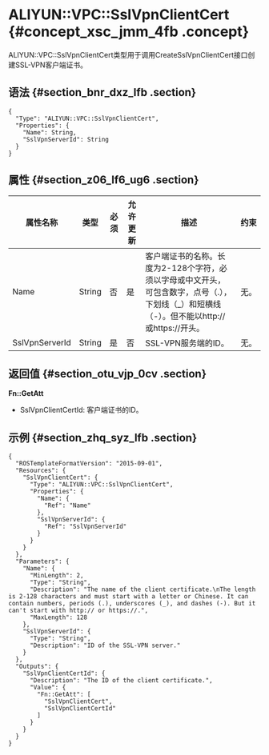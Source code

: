 # ALIYUN::VPC::SslVpnClientCert {#concept_xsc_jmm_4fb .concept}

ALIYUN::VPC::SslVpnClientCert类型用于调用CreateSslVpnClientCert接口创建SSL-VPN客户端证书。

## 语法 {#section_bnr_dxz_lfb .section}

``` {#codeblock_42y_0kt_mcu .language-json}
{
  "Type": "ALIYUN::VPC::SslVpnClientCert",
  "Properties": {
    "Name": String,
    "SslVpnServerId": String
  }
}
```

## 属性 {#section_z06_lf6_ug6 .section}

|属性名称|类型|必须|允许更新|描述|约束|
|----|--|--|----|--|--|
|Name|String|否|是|客户端证书的名称。长度为2-128个字符，必须以字母或中文开头，可包含数字，点号（.），下划线（\_）和短横线（-）。但不能以http://或https://开头。|无。|
|SslVpnServerId|String|是|否|SSL-VPN服务端的ID。|无。|

## 返回值 {#section_otu_vjp_0cv .section}

**Fn::GetAtt**

-   SslVpnClientCertId: 客户端证书的ID。

## 示例 {#section_zhq_syz_lfb .section}

``` {#codeblock_s84_uzb_aco .language-json}
{
  "ROSTemplateFormatVersion": "2015-09-01",
  "Resources": {
    "SslVpnClientCert": {
      "Type": "ALIYUN::VPC::SslVpnClientCert",
      "Properties": {
        "Name": {
          "Ref": "Name"
        },
        "SslVpnServerId": {
          "Ref": "SslVpnServerId"
        }
      }
    }
  },
  "Parameters": {
    "Name": {
      "MinLength": 2,
      "Type": "String",
      "Description": "The name of the client certificate.\nThe length is 2-128 characters and must start with a letter or Chinese. It can contain numbers, periods (.), underscores (_), and dashes (-). But it can't start with http:// or https://.",
      "MaxLength": 128
    },
    "SslVpnServerId": {
      "Type": "String",
      "Description": "ID of the SSL-VPN server."
    }
  },
  "Outputs": {
    "SslVpnClientCertId": {
      "Description": "The ID of the client certificate.",
      "Value": {
        "Fn::GetAtt": [
          "SslVpnClientCert",
          "SslVpnClientCertId"
        ]
      }
    }
  }
}
```

